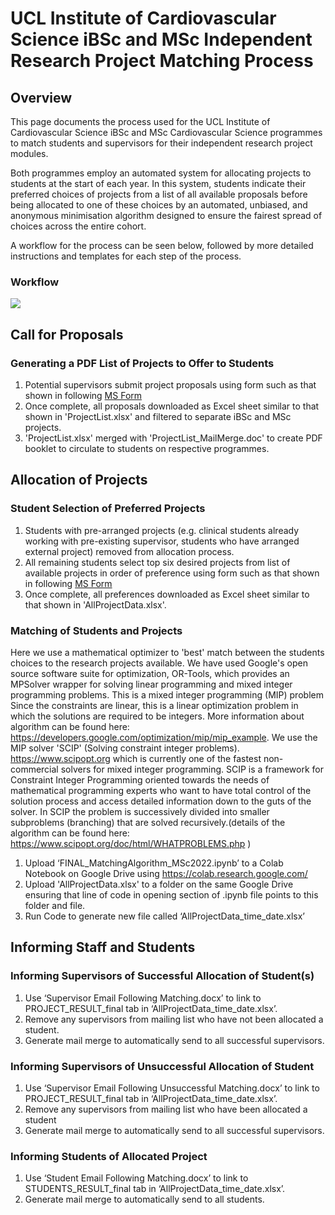 # UCL Institute of Cardiovascular Science iBSc and MSc Independent Research Project Matching Process

## Overview

This page documents the process used for the UCL Institute of Cardiovascular Science iBSc and MSc Cardiovascular Science programmes to match students and supervisors for their independent research project modules. 

Both programmes employ an automated system for allocating projects to students at the start of each year. In this system, students indicate their preferred choices of projects from a list of all available proposals before being allocated to one of these choices by an automated, unbiased, and anonymous minimisation algorithm designed to ensure the fairest spread of choices across the entire cohort. 

A workflow for the process can be seen below, followed by more detailed instructions and templates for each step of the process.

### Workflow

<img src = "https://github.com/scottchiesa/Project_Matching_Algorithm/blob/patch-1/Flowcharts.jpeg">

## Call for Proposals
### Generating a PDF List of Projects to Offer to Students

1) Potential supervisors submit project proposals using form such as that shown in following [MS Form](https://forms.office.com/e/3XSMBR9YRP)
2) Once complete, all proposals downloaded as Excel sheet similar to that shown in 'ProjectList.xlsx' and filtered to separate iBSc and MSc projects.
3) 'ProjectList.xlsx' merged with 'ProjectList_MailMerge.doc' to create PDF booklet to circulate to students on respective programmes.

## Allocation of Projects
### Student Selection of Preferred Projects

1) Students with pre-arranged projects (e.g. clinical students already working with pre-existing supervisor, students who have arranged external project) removed from allocation process.
2) All remaining students select top six desired projects from list of available projects in order of preference using form such as that shown in following [MS Form](https://forms.office.com/e/EpW7UzMGwj)
3) Once complete, all preferences downloaded as Excel sheet similar to that shown in 'AllProjectData.xlsx'.

### Matching of Students and Projects

Here we use a mathematical optimizer to 'best' match between the students choices to the research projects available. We have used Google's open source software suite for optimization, OR-Tools, which provides an MPSolver wrapper for solving linear programming and mixed integer programming problems. This is a mixed integer programming (MIP) problem Since the constraints are linear, this is a linear optimization problem in which the solutions are required to be integers. More information about algorithm can be found here: https://developers.google.com/optimization/mip/mip_example. We use the MIP solver 'SCIP' (Solving constraint integer problems). https://www.scipopt.org which is currently one of the fastest non-commercial solvers for mixed integer programming. SCIP is a framework for Constraint Integer Programming oriented towards the needs of mathematical programming experts who want to have total control of the solution process and access detailed information down to the guts of the solver. In SCIP the problem is successively divided into smaller subproblems (branching) that are solved recursively.(details of the algorithm can be found here: https://www.scipopt.org/doc/html/WHATPROBLEMS.php )

1) Upload ‘FINAL_MatchingAlgorithm_MSc2022.ipynb’ to a Colab Notebook on Google Drive using https://colab.research.google.com/
2) Upload 'AllProjectData.xlsx' to a folder on the same Google Drive ensuring that line of code in opening section of .ipynb file points to this folder and file.
3) Run Code to generate new file called ‘AllProjectData_time_date.xlsx’

## Informing Staff and Students
### Informing Supervisors of Successful Allocation of Student(s)

1) Use ‘Supervisor Email Following Matching.docx’ to link to PROJECT_RESULT_final tab in ‘AllProjectData_time_date.xlsx’. 
2) Remove any supervisors from mailing list who have not been allocated a student. 
3) Generate mail merge to automatically send to all successful supervisors. 

### Informing Supervisors of Unsuccessful Allocation of Student 

1) Use ‘Supervisor Email Following Unsuccessful Matching.docx’ to link to PROJECT_RESULT_final tab in ‘AllProjectData_time_date.xlsx’. 
2) Remove any supervisors from mailing list who have been allocated a student 
3) Generate mail merge to automatically send to all successful supervisors. 

### Informing Students of Allocated Project 

1) Use ‘Student Email Following Matching.docx’ to link to STUDENTS_RESULT_final tab in ‘AllProjectData_time_date.xlsx’. 
2) Generate mail merge to automatically send to all students. 
